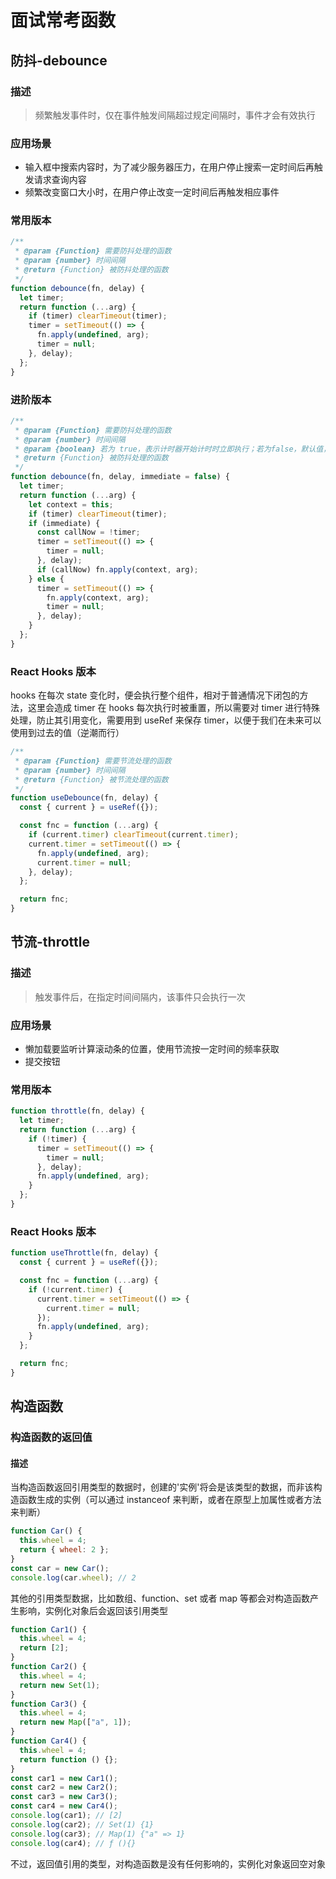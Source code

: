 # 面试常考函数

## 防抖-debounce

### 描述

> 频繁触发事件时，仅在事件触发间隔超过规定间隔时，事件才会有效执行

### 应用场景

- 输入框中搜索内容时，为了减少服务器压力，在用户停止搜索一定时间后再触发请求查询内容
- 频繁改变窗口大小时，在用户停止改变一定时间后再触发相应事件

### 常用版本

```js
/**
 * @param {Function} 需要防抖处理的函数
 * @param {number} 时间间隔
 * @return {Function} 被防抖处理的函数
 */
function debounce(fn, delay) {
  let timer;
  return function (...arg) {
    if (timer) clearTimeout(timer);
    timer = setTimeout(() => {
      fn.apply(undefined, arg);
      timer = null;
    }, delay);
  };
}
```

### 进阶版本

```js
/**
 * @param {Function} 需要防抖处理的函数
 * @param {number} 时间间隔
 * @param {boolean} 若为 true，表示计时器开始计时时立即执行；若为false，默认值，表示计时器计时结束时执行
 * @return {Function} 被防抖处理的函数
 */
function debounce(fn, delay, immediate = false) {
  let timer;
  return function (...arg) {
    let context = this;
    if (timer) clearTimeout(timer);
    if (immediate) {
      const callNow = !timer;
      timer = setTimeout(() => {
        timer = null;
      }, delay);
      if (callNow) fn.apply(context, arg);
    } else {
      timer = setTimeout(() => {
        fn.apply(context, arg);
        timer = null;
      }, delay);
    }
  };
}
```

### React Hooks 版本

hooks 在每次 state 变化时，便会执行整个组件，相对于普通情况下闭包的方法，这里会造成 timer 在 hooks 每次执行时被重置，所以需要对 timer 进行特殊处理，防止其引用变化，需要用到 useRef 来保存 timer，以便于我们在未来可以使用到过去的值（逆潮而行）

```js
/**
 * @param {Function} 需要节流处理的函数
 * @param {number} 时间间隔
 * @return {Function} 被节流处理的函数
 */
function useDebounce(fn, delay) {
  const { current } = useRef({});

  const fnc = function (...arg) {
    if (current.timer) clearTimeout(current.timer);
    current.timer = setTimeout(() => {
      fn.apply(undefined, arg);
      current.timer = null;
    }, delay);
  };

  return fnc;
}
```

## 节流-throttle

### 描述

> 触发事件后，在指定时间间隔内，该事件只会执行一次

### 应用场景

- 懒加载要监听计算滚动条的位置，使用节流按一定时间的频率获取
- 提交按钮

### 常用版本

```js
function throttle(fn, delay) {
  let timer;
  return function (...arg) {
    if (!timer) {
      timer = setTimeout(() => {
        timer = null;
      }, delay);
      fn.apply(undefined, arg);
    }
  };
}
```

### React Hooks 版本

```js
function useThrottle(fn, delay) {
  const { current } = useRef({});

  const fnc = function (...arg) {
    if (!current.timer) {
      current.timer = setTimeout(() => {
        current.timer = null;
      });
      fn.apply(undefined, arg);
    }
  };

  return fnc;
}
```

## 构造函数

### 构造函数的返回值

#### 描述

当构造函数返回引用类型的数据时，创建的'实例'将会是该类型的数据，而非该构造函数生成的实例（可以通过 instanceof 来判断，或者在原型上加属性或者方法来判断）

```js
function Car() {
  this.wheel = 4;
  return { wheel: 2 };
}
const car = new Car();
console.log(car.wheel); // 2
```

其他的引用类型数据，比如数组、function、set 或者 map 等都会对构造函数产生影响，实例化对象后会返回该引用类型

```js
function Car1() {
  this.wheel = 4;
  return [2];
}
function Car2() {
  this.wheel = 4;
  return new Set(1);
}
function Car3() {
  this.wheel = 4;
  return new Map(["a", 1]);
}
function Car4() {
  this.wheel = 4;
  return function () {};
}
const car1 = new Car1();
const car2 = new Car2();
const car3 = new Car3();
const car4 = new Car4();
console.log(car1); // [2]
console.log(car2); // Set(1) {1}
console.log(car3); // Map(1) {"a" => 1}
console.log(car4); // ƒ (){}
```

不过，返回值引用的类型，对构造函数是没有任何影响的，实例化对象返回空对象
